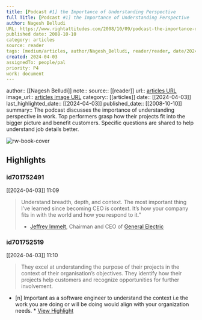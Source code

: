 ```yaml
---
title: [Podcast #1] the Importance of Understanding Perspective
full Title: [Podcast #1] the Importance of Understanding Perspective
author: Nagesh Belludi
URL: https://www.rightattitudes.com/2008/10/09/podcast-the-importance-of-understanding-perspective/
published date: 2008-10-10
category: articles
source: reader
tags: [medium/articles, author/Nagesh_Belludi, reader/reader, date/2024-04-03, area/reader]
created: 2024-04-03
assignedTo: people/pal
priority: P4
work: document
---
```

author:: [[Nagesh Belludi]]
note:: 
source:: [[reader]]
url:: [articles URL](https://www.rightattitudes.com/2008/10/09/podcast-the-importance-of-understanding-perspective/)
image_url:: [articles image URL](https://www.rightattitudes.com/blogincludes/images/3000_ideas_for_impact_podcasts.png)
category:: [[articles]]
date:: [[2024-04-03]]
last_highlighted_date:: [[2024-04-03]]
published_date:: [[2008-10-10]]
summary:: The podcast discusses the importance of understanding perspective in work. Top performers grasp how their projects fit into the bigger picture and benefit customers. Specific questions are shared to help understand job details better.


![rw-book-cover](https://www.rightattitudes.com/blogincludes/images/3000_ideas_for_impact_podcasts.png)

## Highlights
### id701752491
[[2024-04-03]] 11:09
> Understand breadth, depth, and context. The most important thing I’ve learned since becoming CEO is context. It’s how your company fits in with the world and how you respond to it.” 
> * [Jeffrey Immelt](http://www.ge.com/company/leadership/ceo.html), Chairman and CEO of [General Electric](http://www.ge.com/company/)


### id701752519
[[2024-04-03]] 11:10
> They excel at understanding the purpose of their projects in the context of their organisation’s objectives. They identify how their projects help customers and recognize opportunities for further involvement.

- [n] Important as a software engineer to understand the context i.e the work you are doing or will be doing would align with your organization needs.  * [View Highlight](https://read.readwise.io/read/01htjbj6m95ergfh35tts748xh)


